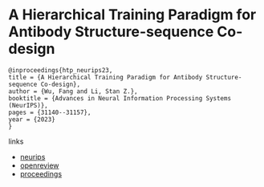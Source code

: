 # A Hierarchical Training Paradigm for Antibody Structure-sequence Co-design

```
@inproceedings{htp_neurips23,
title = {A Hierarchical Training Paradigm for Antibody Structure-sequence Co-design},
author = {Wu, Fang and Li, Stan Z.},
booktitle = {Advances in Neural Information Processing Systems (NeurIPS)},
pages = {31140--31157},
year = {2023}
}
```

links
- [neurips](https://nips.cc/Conferences/2023/Schedule?showEvent=70783)
- [openreview](https://openreview.net/forum?id=hV52oj0Sik)
- [proceedings](https://papers.nips.cc//paper_files/paper/2023/hash/636d57c09a5baacd83722639265802f6-Abstract-Conference.html)
